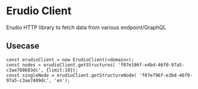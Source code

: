# Erudio Client

Erudio HTTP library to fetch data from various endpoint/GraphQL

## Usecase

```
const erudioClient = new ErudioClient(<domain>);
const nodes = erudioClient.getStructures( 'f07e196f-e4bd-46f0-97a5-c3ae768683dc', {limit:10});
const singleNode = erudioClient.getStructureNode( 'f07e796f-e3bd-46f0-97a5-c3ae7409dc', 'en');
```
